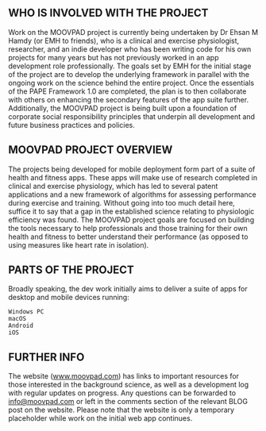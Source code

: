 ## WHO IS INVOLVED WITH THE PROJECT

Work on the MOOVPAD project is currently being undertaken by Dr Ehsan M Hamdy (or EMH to friends), who is a clinical and exercise physiologist, researcher, and an indie developer who has been writing code for his own projects for many years but has not previously worked in an app development role professionally. The goals set by EMH for the initial stage of the project are to develop the underlying framework in parallel with the ongoing work on the science behind the entire project. Once the essentials of the PAPE Framework 1.0 are completed, the plan is to then collaborate with others on enhancing the secondary features of the app suite further. Additionally, the MOOVPAD project is being built upon a foundation of corporate social responsibility principles that underpin all development and future business practices and policies.

## MOOVPAD PROJECT OVERVIEW

The projects being developed for mobile deployment form part of a suite of health and fitness apps. These apps will make use of research completed in clinical and exercise physiology, which has led to several patent applications and a new framework of algorithms for assessing performance during exercise and training. Without going into too much detail here, suffice it to say that a gap in the established science relating to physiologic efficiency was found. The MOOVPAD project goals are focused on building the tools necessary to help professionals and those training for their own health and fitness to better understand their performance (as opposed to using measures like heart rate in isolation).

## PARTS OF THE PROJECT

Broadly speaking, the dev work initially aims to deliver a suite of apps for desktop and mobile devices running:

    Windows PC
    macOS
    Android
    iOS
## FURTHER INFO

The website (www.moovpad.com) has links to important resources for those interested in the background science, as well as a development log with regular updates on progress. Any questions can be forwarded to info@moovpad.com or left in the comments section of the relevant BLOG post on the website. Please note that the website is only a temporary placeholder while work on the initial web app continues.
